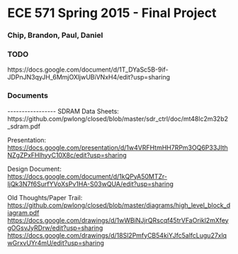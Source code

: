 <h1>ECE 571 Spring 2015 - Final Project</h1>
<h3>Chip, Brandon, Paul, Daniel </h3>

<h3>TODO  </h3>
https://docs.google.com/document/d/1T_DYaSc5B-9if-JDPnJN3qyJH_6MmjOXljwUBiVNxH4/edit?usp=sharing  

<h3>Documents  </h3>
-----------------  
SDRAM Data Sheets:  
https://github.com/pwlong/closed/blob/master/sdr_ctrl/doc/mt48lc2m32b2_sdram.pdf  

Presentation:  
https://docs.google.com/presentation/d/1w4VRFHtmHH7RPm3OQ6P33JIthNZgZPxFHlhyyC10X8c/edit?usp=sharing

Design Document:  
https://docs.google.com/document/d/1kQPyA50MTZr-IjQk3N7f6SurfYVoXsPv1HA-S03wQUA/edit?usp=sharing

Old Thoughts/Paper Trail:  
https://github.com/pwlong/closed/blob/master/diagrams/high_level_block_diagram.pdf  
https://docs.google.com/drawings/d/1wWBiNJjrQRscqf45trVFaOrikl2mXfeygOGsvJyRDrw/edit?usp=sharing  
https://docs.google.com/drawings/d/18Sl2PmfyCB54kiYJfc5alfcLugu27xlqwGrxvUYr4mU/edit?usp=sharing  

